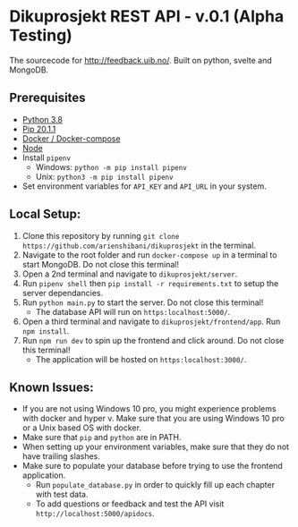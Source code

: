 # Dikuprosjekt REST API - v.0.1 (Alpha Testing)

The sourcecode for http://feedback.uib.no/. Built on python, svelte and MongoDB.

## Prerequisites 
* [Python 3.8](https://www.python.org/downloads/release/python-383/)
* [Pip 20.1.1](https://pypi.org/project/pip/)
* [Docker / Docker-compose](https://hub.docker.com/)
* [Node](https://www.npmjs.com/get-npm)
* Install `pipenv` 
  * Windows: `python -m pip install pipenv`
  * Unix: `python3 -m pip install pipenv` 
* Set environment variables for `API_KEY` and `API_URL` in your system.



## Local Setup:
1. Clone this repository by running `git clone https://github.com/arienshibani/dikuprosjekt` in the terminal. 
2. Navigate to the root folder and run `docker-compose up` in a terminal to start MongoDB. Do not close this terminal!
3. Open a 2nd terminal and navigate to `dikuprosjekt/server`. 
4. Run `pipenv shell` then `pip install -r requirements.txt` to setup the server dependancies. 
5. Run `python main.py` to start the server. Do not close this terminal!
   * The database API will run on `https:localhost:5000/`. 
5. Open a third terminal and navigate to `dikuprosjekt/frontend/app`. Run `npm install`. 
6. Run `npm run dev` to spin up the frontend and click around. Do not close this terminal!
   * The application will be hosted on `https:localhost:3000/`.

## Known Issues:
* If you are not using Windows 10 pro, you might experience problems with docker and hyper v. Make sure that you are using Windows 10 pro or a Unix based OS with docker.
* Make sure that `pip` and `python` are in PATH.
* When setting up your environment variables, make sure that they do not have trailing slashes.
* Make sure to populate your database before trying to use the frontend application.
   * Run `populate_database.py` in order to quickly fill up each chapter with test data.
   * To add questions or feedback and test the API visit `http://localhost:5000/apidocs`.

